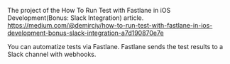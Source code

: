 The project of the How To Run Test with Fastlane in iOS Development(Bonus: Slack Integration) article. https://medium.com/@demirciy/how-to-run-test-with-fastlane-in-ios-development-bonus-slack-integration-a7d190870e7e

You can automatize tests via Fastlane. Fastlane sends the test results to a Slack channel with webhooks.

